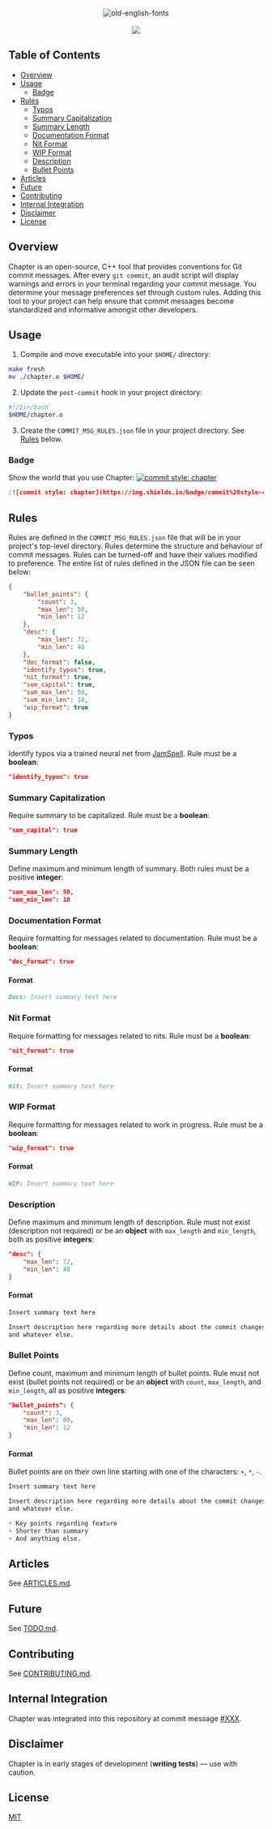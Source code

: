 <p align="center">
  <br />
  <img src="https://fontmeme.com/permalink/180705/a447e6adbbc9c3f3c5f967c39ed0f7a1.png" alt="old-english-fonts" border="0">
  <br /><br />
  <img src="https://img.shields.io/badge/commit%20style-chapter-red.svg" />
</p>

## Table of Contents
- [Overview](#overview)
- [Usage](#usage)
  * [Badge](#badge)
- [Rules](#rules)
  * [Typos](#typos)
  * [Summary Capitalization](#summary-capitalization)
  * [Summary Length](#summary-length)
  * [Documentation Format](#documentation-format)
  * [Nit Format](#nit-format)
  * [WIP Format](#wip-format)
  * [Description](#description)
  * [Bullet Points](#bullet-points)
- [Articles](#articles)
- [Future](#future)
- [Contributing](#contributing)
- [Internal Integration](#internal-integration)
- [Disclaimer](#disclaimer)
- [License](#license)

## Overview
Chapter is an open-source, C++ tool that provides conventions for Git commit messages. After every `git commit`, an audit script will display warnings and errors in your terminal regarding your commit message. You determine your message preferences set through custom rules. Adding this tool to your project can help ensure that commit messages become standardized and informative amongst other developers.

## Usage
1. Compile and move executable into your `$HOME/` directory:
```bash
make fresh
mv ./chapter.o $HOME/
```
2. Update the `post-commit` hook in your project directory:
```bash
#!/bin/bash
$HOME/chapter.o
```
3. Create the `COMMIT_MSG_RULES.json` file in your project directory. See [Rules](#rules) below.

### Badge
Show the world that you use Chapter: [![commit style: chapter](https://img.shields.io/badge/commit%20style-chapter-red.svg)](https://github.com/williamgrosset/chapter)
```md
[![commit style: chapter](https://img.shields.io/badge/commit%20style-chapter-red.svg)](https://github.com/williamgrosset/chapter)
```

## Rules
Rules are defined in the `COMMIT_MSG_RULES.json` file that will be in your project's top-level directory. Rules determine the structure and behaviour of commit messages. Rules can be turned-off and have their values modified to preference. The entire list of rules defined in the JSON file can be seen below:
```json
{
    "bullet_points": {
        "count": 3,
        "max_len": 50,
        "min_len": 12
    },
    "desc": {
        "max_len": 72,
        "min_len": 40
    },
    "doc_format": false,
    "identify_typos": true,
    "nit_format": true,
    "sum_capital": true,
    "sum_max_len": 50,
    "sum_min_len": 18,
    "wip_format": true
}
```

### Typos
Identify typos via a trained neural net from [JamSpell](https://github.com/bakwc/JamSpell). Rule must be a **boolean**:
```json
"identify_typos": true
```

### Summary Capitalization
Require summary to be capitalized. Rule must be a **boolean**:
```json
"sum_capital": true
```

### Summary Length
Define maximum and minimum length of summary. Both rules must be a positive **integer**:
```json
"sum_max_len": 50,
"sum_min_len": 18
```

### Documentation Format
Require formatting for messages related to documentation. Rule must be a **boolean**:
```json
"doc_format": true
```

#### Format
```md
Docs: Insert summary text here 
```

### Nit Format
Require formatting for messages related to nits. Rule must be a **boolean**:
```json
"nit_format": true
```

#### Format
```md
Nit: Insert summary text here 
```

### WIP Format
Require formatting for messages related to work in progress. Rule must be a **boolean**:
```json
"wip_format": true
```

#### Format
```md
WIP: Insert summary text here 
```

### Description
Define maximum and minimum length of description. Rule must not exist (description not required) or be an **object** with `max_length` and `min_length`, both as positive **integers**:
```json
"desc": {
    "max_len": 72,
    "min_len": 40 
}
```

#### Format
```md
Insert summary text here

Insert description here regarding more details about the commit changes
and whatever else.
```

### Bullet Points
Define count, maximum and minimum length of bullet points. Rule must not exist (bullet points not required) or be an **object** with `count`, `max_length`, and `min_length`, all as positive **integers**:
```json
"bullet_points": {
    "count": 3,
    "max_len": 80,
    "min_len": 12
}
```

#### Format
Bullet points are on their own line starting with one of the characters: `+`, `*`, `-`.
```md
Insert summary text here

Insert description here regarding more details about the commit changes
and whatever else.

+ Key points regarding feature
+ Shorter than summary
+ And anything else.
```

## Articles
See [ARTICLES.md](https://github.com/williamgrosset/chapter/blob/master/ARTICLES.md).

## Future
See [TODO.md](https://github.com/williamgrosset/chapter/blob/master/TODO.md).

## Contributing 
See [CONTRIBUTING.md](https://github.com/williamgrosset/chapter/blob/master/CONTRIBUTING.md).

## Internal Integration 
Chapter was integrated into this repository at commit message [#XXX](https://github.com/williamgrosset/chapter.git).

## Disclaimer
Chapter is in early stages of development (**writing tests**) — use with caution.

## License
[MIT](https://github.com/williamgrosset/chapter/blob/master/LICENSE)
